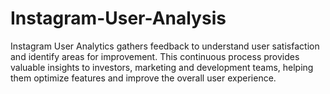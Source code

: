 # Instagram-User-Analysis
Instagram User Analytics gathers feedback to understand user satisfaction and identify areas for improvement. This continuous process provides valuable insights to investors, marketing and development teams, helping them optimize features and improve the overall user experience.
